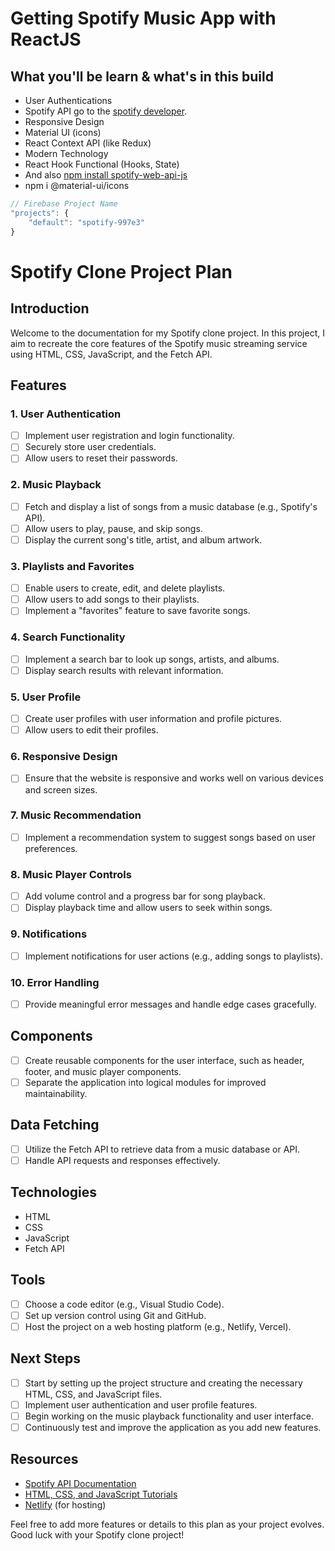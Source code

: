# Getting Spotify Music App with ReactJS

## What you'll be learn & what's in this build

- User Authentications
- Spotify API go to the [spotify developer](https://developer.spotify.com/).
- Responsive Design
- Material UI (icons)
- React Context API (like Redux)
- Modern Technology
- React Hook Functional (Hooks, State)
- And also [npm install spotify-web-api-js]()
- npm i @material-ui/icons

```js
// Firebase Project Name
"projects": {
    "default": "spotify-997e3"
}
```

# Spotify Clone Project Plan

## Introduction

Welcome to the documentation for my Spotify clone project. In this project, I aim to recreate the core features of the Spotify music streaming service using HTML, CSS, JavaScript, and the Fetch API.

## Features

### 1. User Authentication

- [ ] Implement user registration and login functionality.
- [ ] Securely store user credentials.
- [ ] Allow users to reset their passwords.

### 2. Music Playback

- [ ] Fetch and display a list of songs from a music database (e.g., Spotify's API).
- [ ] Allow users to play, pause, and skip songs.
- [ ] Display the current song's title, artist, and album artwork.

### 3. Playlists and Favorites

- [ ] Enable users to create, edit, and delete playlists.
- [ ] Allow users to add songs to their playlists.
- [ ] Implement a "favorites" feature to save favorite songs.

### 4. Search Functionality

- [ ] Implement a search bar to look up songs, artists, and albums.
- [ ] Display search results with relevant information.

### 5. User Profile

- [ ] Create user profiles with user information and profile pictures.
- [ ] Allow users to edit their profiles.

### 6. Responsive Design

- [ ] Ensure that the website is responsive and works well on various devices and screen sizes.

### 7. Music Recommendation

- [ ] Implement a recommendation system to suggest songs based on user preferences.

### 8. Music Player Controls

- [ ] Add volume control and a progress bar for song playback.
- [ ] Display playback time and allow users to seek within songs.

### 9. Notifications

- [ ] Implement notifications for user actions (e.g., adding songs to playlists).

### 10. Error Handling

- [ ] Provide meaningful error messages and handle edge cases gracefully.

## Components

- [ ] Create reusable components for the user interface, such as header, footer, and music player components.
- [ ] Separate the application into logical modules for improved maintainability.

## Data Fetching

- [ ] Utilize the Fetch API to retrieve data from a music database or API.
- [ ] Handle API requests and responses effectively.

## Technologies

- HTML
- CSS
- JavaScript
- Fetch API

## Tools

- [ ] Choose a code editor (e.g., Visual Studio Code).
- [ ] Set up version control using Git and GitHub.
- [ ] Host the project on a web hosting platform (e.g., Netlify, Vercel).

## Next Steps

- [ ] Start by setting up the project structure and creating the necessary HTML, CSS, and JavaScript files.
- [ ] Implement user authentication and user profile features.
- [ ] Begin working on the music playback functionality and user interface.
- [ ] Continuously test and improve the application as you add new features.

## Resources

- [Spotify API Documentation](https://developer.spotify.com/documentation/web-api/)
- [HTML, CSS, and JavaScript Tutorials](https://developer.mozilla.org/)
- [Netlify](https://www.netlify.com/) (for hosting)

Feel free to add more features or details to this plan as your project evolves. Good luck with your Spotify clone project!
